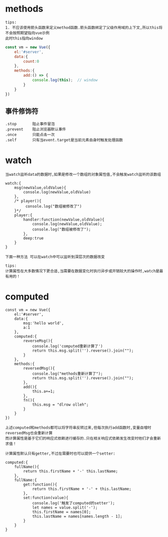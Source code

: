 
# methods

    tips:
    1. 不应该使用箭头函数来定义method函数.箭头函数绑定了父级作用域的上下文,所以this将不会按照期望指向vue示例
    此时this指向window
```js
const vm = new Vue({
    el:'#server',
    data:{
        count:0
    },
    methods:{
        add:() => {
            console.log(this);  // window
        }
    }
})
```

## 事件修饰符

    .stop       阻止事件冒泡
    .prevent    阻止浏览器默认事件
    .once       只能点击一次
    .self       只有当event.target是当前元素自身时触发处理函数
    
# watch

    当watch监听data的数据时,如果是修改一个数组的对象属性值,不会触发watch监听的该数组
```vue
watch:{
    msg(newValue,oldValue){
        console.log(newValue,oldValue)
    },
    /* player(){
         console.log("数组被修改了")
    }*/
    player:{
        handler:function(newValue,oldValue){
            console.log(newValue,oldValue);
            console.log("数组被修改了");
        },
        deep:true
    }
}
```
    下面一种方法 可以在watch中可以监听到深层次的数据改变
    
    tips:
    计算属性在大多数情况下更合适,当需要在数据变化时执行异步或开销较大的操作时,watch是最有用的！
    
# computed

```vue
const vm = new Vue({
    el:'#server',
    data:{
        msg:'hello world',
        a:1
    },
    computed:{
        reverseMsg(){
            console.log('computed重新计算了')
            return this.msg.split('').reverse().join("");
        }
    },
    methods:{
        reversedMsg(){
            console.log("methods重新计算了");
            return this.msg.split('').reverse().join("");
        },
        add(){
            this.a+=1;
        },
        fn(){
            this.msg = "dlrow olleh";
        }
    }
})
```
    上述computed和methods都可以将字符串反转过来,但每次执行add函数时,变量自增时 reversedMsg也会重新计算
    而计算属性是基于它们的响应式依赖进行缓存的.只在相关响应式依赖发生改变时他们才会重新求值！
    
    计算属性默认只有getter,不过在需要时也可以提供一个setter:
```vue
computed:{
    fullName(){
        return this.firstName + '-' this.lastName;
    },
    fullName:{
        get:function(){
            return this.firstName + '-' + this.lastName;
        },
        set:function(value){
            console.log('触发了computed的setter');
            let names = value.split('-');
            this.firstName = names[0];
            this.lastName = names[names.length - 1];
        }
    }
}
```
    
    
